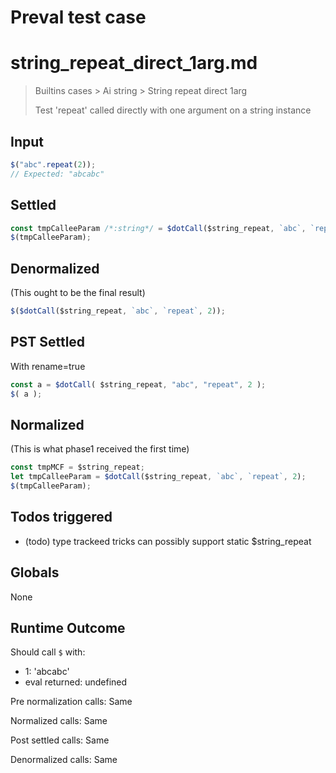 # Preval test case

# string_repeat_direct_1arg.md

> Builtins cases > Ai string > String repeat direct 1arg
>
> Test 'repeat' called directly with one argument on a string instance

## Input

`````js filename=intro
$("abc".repeat(2));
// Expected: "abcabc"
`````


## Settled


`````js filename=intro
const tmpCalleeParam /*:string*/ = $dotCall($string_repeat, `abc`, `repeat`, 2);
$(tmpCalleeParam);
`````


## Denormalized
(This ought to be the final result)

`````js filename=intro
$($dotCall($string_repeat, `abc`, `repeat`, 2));
`````


## PST Settled
With rename=true

`````js filename=intro
const a = $dotCall( $string_repeat, "abc", "repeat", 2 );
$( a );
`````


## Normalized
(This is what phase1 received the first time)

`````js filename=intro
const tmpMCF = $string_repeat;
let tmpCalleeParam = $dotCall($string_repeat, `abc`, `repeat`, 2);
$(tmpCalleeParam);
`````


## Todos triggered


- (todo) type trackeed tricks can possibly support static $string_repeat


## Globals


None


## Runtime Outcome


Should call `$` with:
 - 1: 'abcabc'
 - eval returned: undefined

Pre normalization calls: Same

Normalized calls: Same

Post settled calls: Same

Denormalized calls: Same
